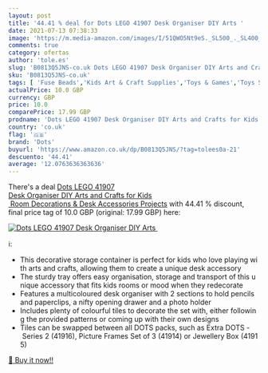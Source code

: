 ```yaml
---
layout: post
title: '44.41 % deal for Dots LEGO 41907 Desk Organiser DIY Arts '
date: 2021-07-13 07:38:33
image: 'https://m.media-amazon.com/images/I/51QWO5Nt9eS._SL500_._SL400_.jpg'
comments: true
category: ofertas
author: 'tole.es'
slug: 'B0813Q5JNS-co.uk Dots LEGO 41907 Desk Organiser DIY Arts and Crafts for...'
sku: 'B0813Q5JNS-co.uk'
tags: [ 'Fuse Beads','Kids Art & Craft Supplies','Toys & Games','Toys Store','dots','lego', ]
actualPrice: 10.0 GBP
currency: GBP
price: 10.0
comparePrice: 17.99 GBP
prodname: 'Dots LEGO 41907 Desk Organiser DIY Arts and Crafts for Kids  Room Decorations & Desk Accessories Projects'
country: 'co.uk'
flag: '🇬🇧'
brand: 'Dots'
buyurl: 'https://www.amazon.co.uk/dp/B0813Q5JNS/?tag=tolees0a-21'
descuento: '44.41'
average: '12.0763636363636'
---
```


There's a deal [Dots LEGO 41907 Desk Organiser DIY Arts and Crafts for Kids  Room Decorations & Desk Accessories Projects](https://www.amazon.co.uk/dp/B0813Q5JNS/?tag=tolees0a-21)  with  44.41 % discount, final price tag of  10.0 GBP (original: 17.99 GBP) here:

[![Dots LEGO 41907 Desk Organiser DIY Arts ](https://m.media-amazon.com/images/I/51QWO5Nt9eS._SL500_._SL400_.jpg)](https://www.amazon.co.uk/dp/B0813Q5JNS/?tag=tolees0a-21)

ℹ️:

- This decorative storage container is perfect for kids who love playing with arts and crafts, allowing them to create a unique desk accessory
- The sturdy tray offers easy organisation, storage and transport of this unique accessory that fits kids rooms or mood when they redecorate
- Features a multicoloured desk organiser with 2 sections to hold pencils and paperclips, a nifty opening drawer and a photo holder
- Includes plenty of colourful tiles to decorate the set with, either following the provided patterns or coming up with their own designs
- Tiles can be swapped between all DOTS packs, such as Extra DOTS - Series 2 (41916), Picture Frames Set of 3 (41914) or Jewellery Box (41915)

[🛒 Buy it now!!](https://www.amazon.co.uk/dp/B0813Q5JNS/?tag=tolees0a-21)
